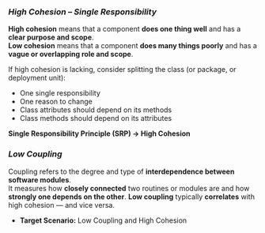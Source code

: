 ### _High Cohesion – Single Responsibility_
**High cohesion** means that a component **does one thing well** and has a **clear purpose and scope**.  
**Low cohesion** means that a component **does many things poorly** and has a **vague or overlapping role and scope**.

If high cohesion is lacking, consider splitting the class (or package, or deployment unit):
- One single responsibility
- One reason to change
- Class attributes should depend on its methods
- Class methods should depend on its attributes

**Single Responsibility Principle (SRP) → High Cohesion**

### _Low Coupling_
Coupling refers to the degree and type of **interdependence between software modules**.  
It measures how **closely connected** two routines or modules are and how **strongly one depends on the other**.
**Low coupling** typically **correlates** with high cohesion — and vice versa.
* **Target Scenario:** Low Coupling and High Cohesion
